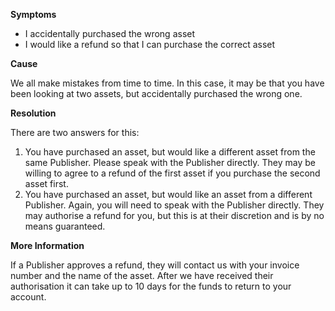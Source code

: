 

**Symptoms**


- I accidentally purchased the wrong asset
- I would like a refund so that I can purchase the correct asset



**Cause**



We all make mistakes from time to time. In this case, it may be that you have been looking at two assets, but accidentally purchased the wrong one.



**Resolution**



There are two answers for this:


1. You have purchased an asset, but would like a different asset from the same Publisher. Please speak with the Publisher directly. They may be willing to agree to a refund of the first asset if you purchase the second asset first.
2. You have purchased an asset, but would like an asset from a different Publisher. Again, you will need to speak with the Publisher directly. They may authorise a refund for you, but this is at their discretion and is by no means guaranteed.



**More Information**



If a Publisher approves a refund, they will contact us with your invoice number and the name of the asset. After we have received their authorisation it can take up to 10 days for the funds to return to your account.





